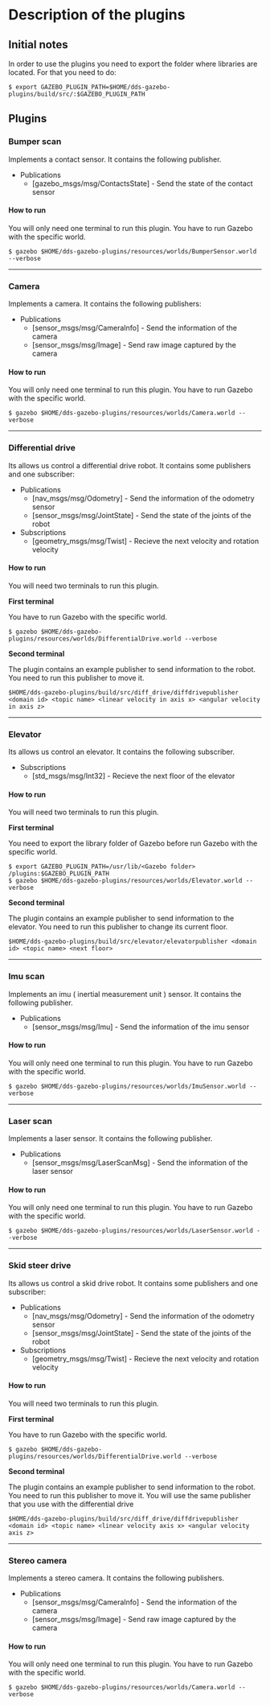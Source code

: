 # Description of the plugins

## Initial notes
In order to use the plugins you need to export the folder where libraries are located. For that you need to do:

```
$ export GAZEBO_PLUGIN_PATH=$HOME/dds-gazebo-plugins/build/src/:$GAZEBO_PLUGIN_PATH
```

## Plugins

### Bumper scan
Implements a contact sensor. It contains the following publisher.
* Publications 
    * [gazebo_msgs/msg/ContactsState] - Send the state of the contact sensor

#### How to run
You will only need one terminal to run this plugin. You have to run Gazebo with the specific world.

```
$ gazebo $HOME/dds-gazebo-plugins/resources/worlds/BumperSensor.world --verbose
```
<hr/> 

### Camera
Implements a camera. It contains the following publishers:
* Publications 
    * [sensor_msgs/msg/CameraInfo] - Send the information of the camera 
    * [sensor_msgs/msg/Image] - Send raw image captured by the camera

#### How to run
You will only need one terminal to run this plugin. You have to run Gazebo with the specific world.

```
$ gazebo $HOME/dds-gazebo-plugins/resources/worlds/Camera.world --verbose
```

<hr/> 

### Differential drive
Its allows us control a differential drive robot. It contains some publishers and one subscriber:
* Publications 
    * [nav_msgs/msg/Odometry] - Send the information of the odometry sensor
    * [sensor_msgs/msg/JointState] - Send the state of the joints of the robot
* Subscriptions
    * [geometry_msgs/msg/Twist] - Recieve the next velocity and rotation velocity

#### How to run
You will need two terminals to run this plugin. 

**First terminal**

You have to run Gazebo with the specific world.

```
$ gazebo $HOME/dds-gazebo-plugins/resources/worlds/DifferentialDrive.world --verbose
```
**Second terminal**

The plugin contains an example publisher to send information to the robot. You need to run this publisher to move it.
```
$HOME/dds-gazebo-plugins/build/src/diff_drive/diffdrivepublisher <domain id> <topic name> <linear velocity in axis x> <angular velocity in axis z>
```
<hr/> 

### Elevator
Its allows us control an elevator. It contains the following subscriber.
* Subscriptions
    * [std_msgs/msg/Int32] - Recieve the next floor of the elevator

#### How to run
You will need two terminals to run this plugin. 

**First terminal**

You need to export the library folder of Gazebo before run Gazebo with the specific world.

```
$ export GAZEBO_PLUGIN_PATH=/usr/lib/<Gazebo folder> /plugins:$GAZEBO_PLUGIN_PATH
$ gazebo $HOME/dds-gazebo-plugins/resources/worlds/Elevator.world --verbose
```
**Second terminal**

The plugin contains an example publisher to send information to the elevator. You need to run this publisher to change its current floor.
```
$HOME/dds-gazebo-plugins/build/src/elevator/elevatorpublisher <domain id> <topic name> <next floor>
```
<hr/> 

### Imu scan
Implements an imu ( inertial measurement unit ) sensor. It contains the following publisher.
* Publications 
    * [sensor_msgs/msg/Imu] - Send the information of the imu sensor

#### How to run
You will only need one terminal to run this plugin. You have to run Gazebo with the specific world.

```
$ gazebo $HOME/dds-gazebo-plugins/resources/worlds/ImuSensor.world --verbose
```

<hr/> 

### Laser scan
Implements a laser sensor. It contains the following publisher.
* Publications 
    * [sensor_msgs/msg/LaserScanMsg] - Send the information of the laser sensor

#### How to run
You will only need one terminal to run this plugin. You have to run Gazebo with the specific world.

```
$ gazebo $HOME/dds-gazebo-plugins/resources/worlds/LaserSensor.world --verbose
```

<hr/> 

### Skid steer drive
Its allows us control a skid drive robot. It contains some publishers and one subscriber:
* Publications 
    * [nav_msgs/msg/Odometry] - Send the information of the odometry sensor
    * [sensor_msgs/msg/JointState] - Send the state of the joints of the robot
* Subscriptions
    * [geometry_msgs/msg/Twist] - Recieve the next velocity and rotation velocity

#### How to run
You will need two terminals to run this plugin. 

**First terminal**

You have to run Gazebo with the specific world.

```
$ gazebo $HOME/dds-gazebo-plugins/resources/worlds/DifferentialDrive.world --verbose
```
**Second terminal**

The plugin contains an example publisher to send information to the robot. You need to run this publisher to move it. You will use the same publisher that you use with the differential drive
```
$HOME/dds-gazebo-plugins/build/src/diff_drive/diffdrivepublisher <domain id> <topic name> <linear velocity axis x> <angular velocity axis z>
```
<hr/> 

### Stereo camera
Implements a stereo camera. It contains the following publishers.
* Publications 
    * [sensor_msgs/msg/CameraInfo] - Send the information of the camera 
    * [sensor_msgs/msg/Image] - Send raw image captured by the camera

#### How to run
You will only need one terminal to run this plugin. You have to run Gazebo with the specific world.

```
$ gazebo $HOME/dds-gazebo-plugins/resources/worlds/Camera.world --verbose
```

